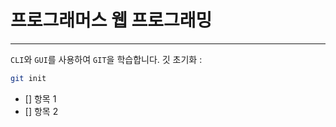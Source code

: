 # 프로그래머스 웹 프로그래밍
---

`CLI`와 `GUI`를 사용하여 `GIT`을 학습합니다.
깃 초기화 :
```bash 
git init
```

- [] 항목 1
- [] 항목 2